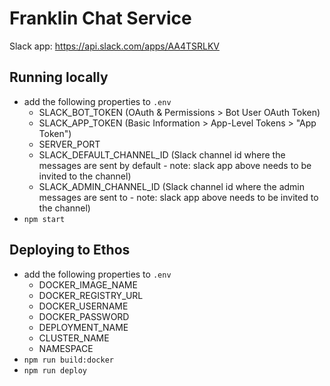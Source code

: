 # Franklin Chat Service

Slack app: https://api.slack.com/apps/AA4TSRLKV

## Running locally
- add the following properties to `.env`
  - SLACK_BOT_TOKEN  (OAuth & Permissions > Bot User OAuth Token)
  - SLACK_APP_TOKEN (Basic Information > App-Level Tokens > "App Token")
  - SERVER_PORT
  - SLACK_DEFAULT_CHANNEL_ID (Slack channel id where the messages are sent by default - note: slack app above needs to be invited to the channel)
  - SLACK_ADMIN_CHANNEL_ID (Slack channel id where the admin messages are sent to - note: slack app above needs to be invited to the channel)
- `npm start`

## Deploying to Ethos
- add the following properties to `.env`
  - DOCKER_IMAGE_NAME
  - DOCKER_REGISTRY_URL
  - DOCKER_USERNAME
  - DOCKER_PASSWORD
  - DEPLOYMENT_NAME
  - CLUSTER_NAME
  - NAMESPACE
- `npm run build:docker`
- `npm run deploy`

